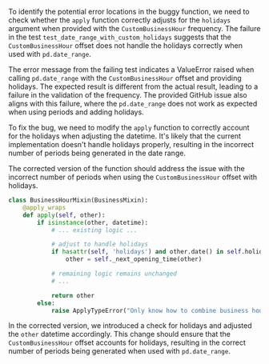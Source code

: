 To identify the potential error locations in the buggy function, we need to check whether the `apply` function correctly adjusts for the `holidays` argument when provided with the `CustomBusinessHour` frequency. The failure in the test `test_date_range_with_custom_holidays` suggests that the `CustomBusinessHour` offset does not handle the holidays correctly when used with `pd.date_range`.

The error message from the failing test indicates a ValueError raised when calling `pd.date_range` with the `CustomBusinessHour` offset and providing holidays. The expected result is different from the actual result, leading to a failure in the validation of the frequency. The provided GitHub issue also aligns with this failure, where the `pd.date_range` does not work as expected when using periods and adding holidays.

To fix the bug, we need to modify the `apply` function to correctly account for the holidays when adjusting the datetime. It's likely that the current implementation doesn't handle holidays properly, resulting in the incorrect number of periods being generated in the date range.

The corrected version of the function should address the issue with the incorrect number of periods when using the `CustomBusinessHour` offset with holidays.

```python
class BusinessHourMixin(BusinessMixin):
    @apply_wraps
    def apply(self, other):
        if isinstance(other, datetime):
            # ... existing logic ...

            # adjust to handle holidays
            if hasattr(self, 'holidays') and other.date() in self.holidays:
                other = self._next_opening_time(other)

            # remaining logic remains unchanged
            # ...

            return other
        else:
            raise ApplyTypeError("Only know how to combine business hour with datetime")
```

In the corrected version, we introduced a check for holidays and adjusted the `other` datetime accordingly. This change should ensure that the `CustomBusinessHour` offset accounts for holidays, resulting in the correct number of periods being generated when used with `pd.date_range`.